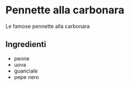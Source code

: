 # Pennette alla carbonara

Le famose pennette alla carbonara

## Ingredienti

* penne
* uova
* guanciale
* pepe nero